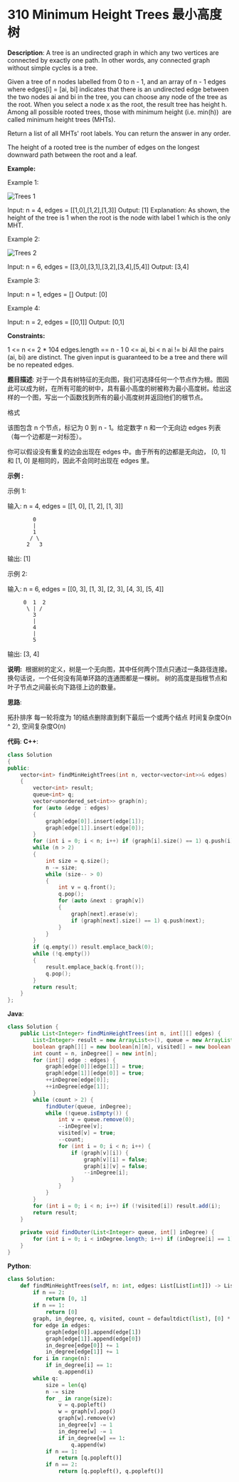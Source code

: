 # 310 Minimum Height Trees 最小高度树

__Description__:
A tree is an undirected graph in which any two vertices are connected by exactly one path. In other words, any connected graph without simple cycles is a tree.

Given a tree of n nodes labelled from 0 to n - 1, and an array of n - 1 edges where edges[i] = [ai, bi] indicates that there is an undirected edge between the two nodes ai and bi in the tree, you can choose any node of the tree as the root. When you select a node x as the root, the result tree has height h. Among all possible rooted trees, those with minimum height (i.e. min(h))  are called minimum height trees (MHTs).

Return a list of all MHTs' root labels. You can return the answer in any order.

The height of a rooted tree is the number of edges on the longest downward path between the root and a leaf.

__Example:__

Example 1:

![Trees 1](https://assets.leetcode.com/uploads/2020/09/01/e1.jpg)

Input: n = 4, edges = [[1,0],[1,2],[1,3]]
Output: [1]
Explanation: As shown, the height of the tree is 1 when the root is the node with label 1 which is the only MHT.

Example 2:

![Trees 2](https://assets.leetcode.com/uploads/2020/09/01/e2.jpg)

Input: n = 6, edges = [[3,0],[3,1],[3,2],[3,4],[5,4]]
Output: [3,4]

Example 3:

Input: n = 1, edges = []
Output: [0]

Example 4:

Input: n = 2, edges = [[0,1]]
Output: [0,1]

__Constraints:__

1 <= n <= 2 * 104
edges.length == n - 1
0 <= ai, bi < n
ai != bi
All the pairs (ai, bi) are distinct.
The given input is guaranteed to be a tree and there will be no repeated edges.

__题目描述__:
对于一个具有树特征的无向图，我们可选择任何一个节点作为根。图因此可以成为树，在所有可能的树中，具有最小高度的树被称为最小高度树。给出这样的一个图，写出一个函数找到所有的最小高度树并返回他们的根节点。

格式

该图包含 n 个节点，标记为 0 到 n - 1。给定数字 n 和一个无向边 edges 列表（每一个边都是一对标签）。

你可以假设没有重复的边会出现在 edges 中。由于所有的边都是无向边， [0, 1]和 [1, 0] 是相同的，因此不会同时出现在 edges 里。

__示例 :__

示例 1:

输入: n = 4, edges = [[1, 0], [1, 2], [1, 3]]

```text
        0
        |
        1
       / \
      2   3 
```

输出: [1]

示例 2:

输入: n = 6, edges = [[0, 3], [1, 3], [2, 3], [4, 3], [5, 4]]

```text
     0  1  2
      \ | /
        3
        |
        4
        |
        5 
```

输出: [3, 4]

__说明:__
 根据树的定义，树是一个无向图，其中任何两个顶点只通过一条路径连接。 换句话说，一个任何没有简单环路的连通图都是一棵树。
树的高度是指根节点和叶子节点之间最长向下路径上边的数量。

__思路__:

拓扑排序
每一轮将度为 1的结点删除直到剩下最后一个或两个结点
时间复杂度O(n ^ 2), 空间复杂度O(n)

__代码__:
__C++__:

```C++
class Solution 
{
public:
    vector<int> findMinHeightTrees(int n, vector<vector<int>>& edges) 
    {
        vector<int> result;
        queue<int> q;
        vector<unordered_set<int>> graph(n);
        for (auto &edge : edges)
        {
            graph[edge[0]].insert(edge[1]);
            graph[edge[1]].insert(edge[0]);
        }
        for (int i = 0; i < n; i++) if (graph[i].size() == 1) q.push(i);
        while (n > 2)
        {
            int size = q.size();
            n -= size;
            while (size-- > 0)
            {
                int v = q.front();
                q.pop();
                for (auto &next : graph[v])
                {
                    graph[next].erase(v);
                    if (graph[next].size() == 1) q.push(next);
                }
            }
        }
        if (q.empty()) result.emplace_back(0);
        while (!q.empty())
        {
            result.emplace_back(q.front());
            q.pop();
        }
        return result;
    }
};
```

__Java__:

```Java
class Solution {
    public List<Integer> findMinHeightTrees(int n, int[][] edges) {
        List<Integer> result = new ArrayList<>(), queue = new ArrayList<>();
        boolean graph[][] = new boolean[n][n], visited[] = new boolean[n];
        int count = n, inDegree[] = new int[n];
        for (int[] edge : edges) {
            graph[edge[0]][edge[1]] = true;
            graph[edge[1]][edge[0]] = true;
            ++inDegree[edge[0]];
            ++inDegree[edge[1]];
        }
        while (count > 2) {
            findOuter(queue, inDegree);
            while (!queue.isEmpty()) {
                int v = queue.remove(0);
                --inDegree[v];
                visited[v] = true;
                --count;
                for (int i = 0; i < n; i++) {
                    if (graph[v][i]) {
                        graph[v][i] = false;
                        graph[i][v] = false;
                        --inDegree[i];
                    }
                }
            }
        }
        for (int i = 0; i < n; i++) if (!visited[i]) result.add(i);
        return result;
    }
    
    private void findOuter(List<Integer> queue, int[] inDegree) {
        for (int i = 0; i < inDegree.length; i++) if (inDegree[i] == 1) queue.add(i);
    }
}
```

__Python__:

```Python
class Solution:
    def findMinHeightTrees(self, n: int, edges: List[List[int]]) -> List[int]:
        if n == 2:
            return [0, 1]
        if n == 1:
            return [0]
        graph, in_degree, q, visited, count = defaultdict(list), [0] * n, deque(), [False] * n, n
        for edge in edges:
            graph[edge[0]].append(edge[1])
            graph[edge[1]].append(edge[0])
            in_degree[edge[0]] += 1
            in_degree[edge[1]] += 1
        for i in range(n):
            if in_degree[i] == 1:
                q.append(i)
        while q:
            size = len(q)
            n -= size
            for _ in range(size):
                v = q.popleft()
                w = graph[v].pop()
                graph[w].remove(v)
                in_degree[v] -= 1
                in_degree[w] -= 1 
                if in_degree[w] == 1:
                    q.append(w)
            if n == 1:
                return [q.popleft()]
            if n == 2:
                return [q.popleft(), q.popleft()]
```
